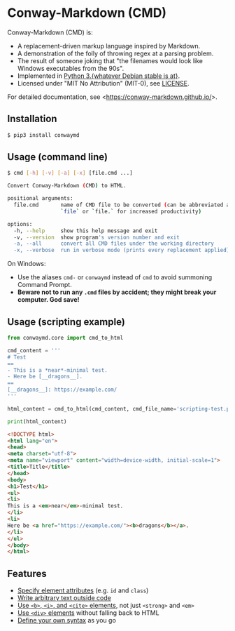 # Conway-Markdown (CMD)

Conway-Markdown (CMD) is:

- A replacement-driven markup language inspired by Markdown.
- A demonstration of the folly of throwing regex at a parsing problem.
- The result of someone joking that
  "the filenames would look like Windows executables from the 90s".
- Implemented in [Python 3.{whatever Debian stable is at}][python3].
- Licensed under "MIT No Attribution" (MIT-0), see [LICENSE].

For detailed documentation, see <<https://conway-markdown.github.io/>>.

[python3]: https://packages.debian.org/stable/python3
[LICENSE]: LICENSE


## Installation

```bash
$ pip3 install conwaymd
```


## Usage (command line)

```bash
$ cmd [-h] [-v] [-a] [-x] [file.cmd ...]

Convert Conway-Markdown (CMD) to HTML.

positional arguments:
  file.cmd       name of CMD file to be converted (can be abbreviated as
                 `file` or `file.` for increased productivity)

options:
  -h, --help     show this help message and exit
  -v, --version  show program's version number and exit
  -a, --all      convert all CMD files under the working directory
  -x, --verbose  run in verbose mode (prints every replacement applied)
```

On Windows:
- Use the aliases `cmd-` or `conwaymd` instead of `cmd` to avoid summoning Command Prompt.
- **Beware not to run any `.cmd` files by accident; they might break your computer. God save!**


## Usage (scripting example)

```python
from conwaymd.core import cmd_to_html

cmd_content = '''
# Test
==
- This is a *near*-minimal test.
- Here be [__dragons__].
==
[__dragons__]: https://example.com/
'''

html_content = cmd_to_html(cmd_content, cmd_file_name='scripting-test.py')

print(html_content)
```

```html
<!DOCTYPE html>
<html lang="en">
<head>
<meta charset="utf-8">
<meta name="viewport" content="width=device-width, initial-scale=1">
<title>Title</title>
</head>
<body>
<h1>Test</h1>
<ul>
<li>
This is a <em>near</em>-minimal test.
</li>
<li>
Here be <a href="https://example.com/"><b>dragons</b></a>.
</li>
</ul>
</body>
</html>
```


## Features

- [Specify element attributes] (e.g. `id` and `class`)
- [Write arbitrary text outside code]
- [Use `<b>`, `<i>`, and `<cite>` elements], not just `<strong>` and `<em>`
- [Use `<div>` elements] without falling back to HTML
- [Define your own syntax] as you go

[Specify element attributes]:
  https://conway-markdown.github.io/#cmd-attribute-specifications
[Write arbitrary text outside code]:
  https://conway-markdown.github.io/#literals
[Use `<b>`, `<i>`, and `<cite>` elements]:
  https://conway-markdown.github.io/#inline-semantics
[Use `<div>` elements]:
  https://conway-markdown.github.io/#divisions
[Define your own syntax]:
  https://conway-markdown.github.io/#replacement-rule-syntax

